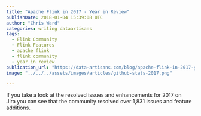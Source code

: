 ```yaml
---
title: "Apache Flink in 2017 - Year in Review"
publishDate: 2018-01-04 15:39:08 UTC
author: "Chris Ward"
categories: writing dataartisans
tags:
  - Flink Community
  - Flink Features
  - apache flink
  - flink community
  - year in review
publication_url: "https://data-artisans.com/blog/apache-flink-in-2017-year-in-review"
image: "../../../assets/images/articles/github-stats-2017.png"

---
```

If you take a look at&nbsp;the resolved issues and enhancements for 2017 on Jira&nbsp;you can see that the community resolved over 1,831 issues and feature additions.

